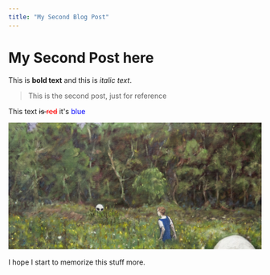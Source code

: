 ```yaml
---
title: "My Second Blog Post"
---
```


# My Second Post here
This is **bold text** and this is *italic text*.
>This is the second post, just for reference 

This text <span style="text-decoration: line-through;">is </span><span style="color: red; text-decoration: line-through;">red</span> it's <span style="color: blue;">blue</span>


![This Other Image](/assets/Walking_Home.jpg)

I hope I start to memorize this stuff more. 